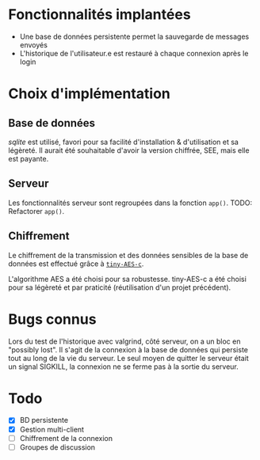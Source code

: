 # Fonctionnalités implantées

- Une base de données persistente permet la sauvegarde de messages envoyés
- L'historique de l'utilisateur.e est restauré à chaque connexion après le login

# Choix d'implémentation

## Base de données

*sqlite* est utilisé, favori pour sa facilité d'installation & d'utilisation et
sa légèreté. Il aurait été souhaitable d'avoir la version chiffrée, SEE, mais
elle est payante.


## Serveur

Les fonctionnalités serveur sont regroupées dans la fonction `app()`. 
TODO: Refactorer `app()`.

## Chiffrement

Le chiffrement de la transmission et des données sensibles de la base de données
est effectué grâce à [`tiny-AES-c`](https://github.com/kokke/tiny-AES-c).

L'algorithme AES a été choisi pour sa robustesse. tiny-AES-c a été choisi pour
sa légèreté et par praticité (réutilisation d'un projet précédent).

# Bugs connus

Lors du test de l'historique avec valgrind, côté serveur, on a un bloc en
"possibly lost". Il s'agit de la connexion à la base de données qui persiste
tout au long de la vie du serveur. Le seul moyen de quitter le serveur était un
signal SIGKILL, la connexion ne se ferme pas à la sortie du serveur.

# Todo

- [X] BD persistente
- [X] Gestion multi-client
- [ ] Chiffrement de la connexion
- [ ] Groupes de discussion
